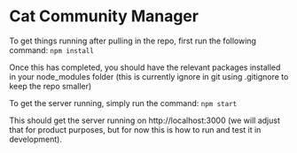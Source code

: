 # Cat Community Manager

To get things running after pulling in the repo, first run the following command:
`npm install`

Once this has completed, you should have the relevant packages installed in your node_modules folder (this is currently ignore in git using .gitignore to keep the repo smaller)

To get the server running, simply run the command:
`npm start`

This should get the server running on http://localhost:3000 (we will adjust that for product purposes, but for now this is how to run and test it in development).
